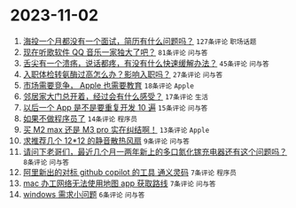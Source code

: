 # 2023-11-02

1. [海投一个月都没有一个面试，简历有什么问题吗？](https://www.v2ex.com/t/987692) `127条评论` `职场话题`
1. [现在听歌软件 QQ 音乐一家独大了吧？](https://www.v2ex.com/t/987721) `81条评论` `问与答`
1. [舌尖有一个溃疡，说话都疼，有没有什么快速缓解办法？](https://www.v2ex.com/t/987754) `45条评论` `问与答`
1. [入职体检转氨酶过高怎么办？影响入职吗？](https://www.v2ex.com/t/987743) `27条评论` `问与答`
1. [市场需要竞争， Apple 也需要教育](https://www.v2ex.com/t/987737) `18条评论` `Apple`
1. [邻居家大门总开着，经过会有什么感受？](https://www.v2ex.com/t/987773) `17条评论` `生活`
1. [以后一个 App 是不是要重复开发 10 遍](https://www.v2ex.com/t/987761) `15条评论` `问与答`
1. [如果不做程序员了](https://www.v2ex.com/t/987785) `14条评论` `程序员`
1. [买 M2 max 还是 M3 pro 实在纠结啊！](https://www.v2ex.com/t/987777) `13条评论` `Apple`
1. [求推荐几个 12*12 的静音散热风扇](https://www.v2ex.com/t/987736) `9条评论` `问与答`
1. [请问下老哥们，最近几个月一两年新上的多口氮化镓充电器还有这个问题吗？](https://www.v2ex.com/t/987774) `8条评论` `问与答`
1. [阿里新出的对标 github copilot 的工具 通义灵码](https://www.v2ex.com/t/987757) `7条评论` `程序员`
1. [mac 办工网络无法使用地图 app 获取路线](https://www.v2ex.com/t/987738) `7条评论` `问与答`
1. [windows 需求小问题](https://www.v2ex.com/t/987749) `6条评论` `问与答`

